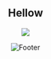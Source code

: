 <div align="center">
<h2 align="center">Hellow</h2>

<img src="https://skillicons.dev/icons?i=rust,unreal,kotlin,unreal,unity,vue,nuxt,docker&theme=dark" />

![Footer](https://raw.githubusercontent.com/Trilokia/Trilokia/379277808c61ef204768a61bbc5d25bc7798ccf1/bottom_header.svg)
</div>
